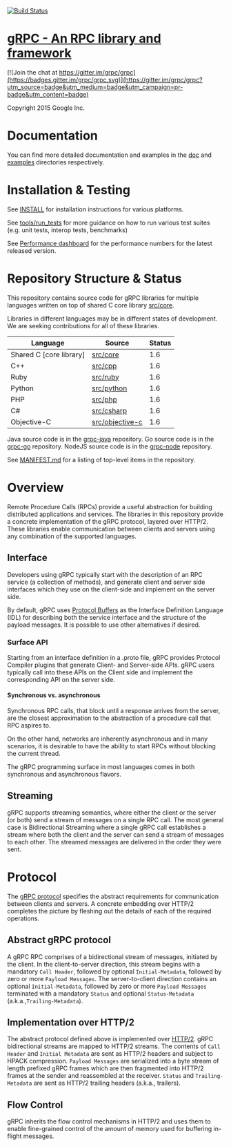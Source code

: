 [![Build Status](https://grpc-testing.appspot.com/job/gRPC_master/badge/icon)](https://grpc-testing.appspot.com/job/gRPC_master)

[gRPC - An RPC library and framework](http://github.com/grpc/grpc)
===================================

[![Join the chat at https://gitter.im/grpc/grpc](https://badges.gitter.im/grpc/grpc.svg)](https://gitter.im/grpc/grpc?utm_source=badge&utm_medium=badge&utm_campaign=pr-badge&utm_content=badge)

Copyright 2015 Google Inc.

# Documentation

You can find more detailed documentation and examples in the [doc](doc) and [examples](examples) directories respectively.

# Installation & Testing

See [INSTALL](INSTALL.md) for installation instructions for various platforms.

See [tools/run_tests](tools/run_tests) for more guidance on how to run various test suites (e.g. unit tests, interop tests, benchmarks)

See [Performance dashboard](http://performance-dot-grpc-testing.appspot.com/explore?dashboard=5636470266134528) for the performance numbers for the latest released version.

# Repository Structure & Status

This repository contains source code for gRPC libraries for multiple languages written on top of shared C core library [src/core](src/core).

Libraries in different languages may be in different states of development. We are seeking contributions for all of these libraries.

| Language                | Source                              | Status  |
|-------------------------|-------------------------------------|---------|
| Shared C [core library] | [src/core](src/core)                | 1.6     |
| C++                     | [src/cpp](src/cpp)                  | 1.6     |
| Ruby                    | [src/ruby](src/ruby)                | 1.6     |
| Python                  | [src/python](src/python)            | 1.6     |
| PHP                     | [src/php](src/php)                  | 1.6     |
| C#                      | [src/csharp](src/csharp)            | 1.6     |
| Objective-C             | [src/objective-c](src/objective-c)  | 1.6     |

Java source code is in the [grpc-java](http://github.com/grpc/grpc-java)
repository. Go source code is in the
[grpc-go](http://github.com/grpc/grpc-go) repository. NodeJS source code is in the
[grpc-node](https://github.com/grpc/grpc-node) repository.

See [MANIFEST.md](MANIFEST.md) for a listing of top-level items in the
repository.

# Overview


Remote Procedure Calls (RPCs) provide a useful abstraction for building
distributed applications and services. The libraries in this repository
provide a concrete implementation of the gRPC protocol, layered over HTTP/2.
These libraries enable communication between clients and servers using any
combination of the supported languages.


## Interface


Developers using gRPC typically start with the description of an RPC service
(a collection of methods), and generate client and server side interfaces
which they use on the client-side and implement on the server side.

By default, gRPC uses [Protocol Buffers](https://github.com/google/protobuf) as the
Interface Definition Language (IDL) for describing both the service interface
and the structure of the payload messages. It is possible to use other
alternatives if desired.

### Surface API
Starting from an interface definition in a .proto file, gRPC provides
Protocol Compiler plugins that generate Client- and Server-side APIs.
gRPC users typically call into these APIs on the Client side and implement
the corresponding API on the server side.

#### Synchronous vs. asynchronous
Synchronous RPC calls, that block until a response arrives from the server, are
the closest approximation to the abstraction of a procedure call that RPC
aspires to.

On the other hand, networks are inherently asynchronous and in many scenarios,
it is desirable to have the ability to start RPCs without blocking the current
thread.

The gRPC programming surface in most languages comes in both synchronous and
asynchronous flavors.


## Streaming

gRPC supports streaming semantics, where either the client or the server (or both)
send a stream of messages on a single RPC call. The most general case is
Bidirectional Streaming where a single gRPC call establishes a stream where both
the client and the server can send a stream of messages to each other. The streamed
messages are delivered in the order they were sent.


# Protocol

The [gRPC protocol](doc/PROTOCOL-HTTP2.md) specifies the abstract requirements for communication between
clients and servers. A concrete embedding over HTTP/2 completes the picture by
fleshing out the details of each of the required operations.

## Abstract gRPC protocol
A gRPC RPC comprises of a bidirectional stream of messages, initiated by the client. In the client-to-server direction, this stream begins with a mandatory `Call Header`, followed by optional `Initial-Metadata`, followed by zero or more `Payload Messages`. The server-to-client direction contains an optional `Initial-Metadata`, followed by zero or more `Payload Messages` terminated with a mandatory `Status` and optional `Status-Metadata` (a.k.a.,`Trailing-Metadata`).

## Implementation over HTTP/2
The abstract protocol defined above is implemented over [HTTP/2](https://http2.github.io/). gRPC bidirectional streams are mapped to HTTP/2 streams. The contents of `Call Header` and `Initial Metadata` are sent as HTTP/2 headers and subject to HPACK compression. `Payload Messages` are serialized into a byte stream of length prefixed gRPC frames which are then fragmented into HTTP/2 frames at the sender and reassembled at the receiver. `Status` and `Trailing-Metadata` are sent as HTTP/2 trailing headers (a.k.a., trailers).

## Flow Control
gRPC inherits the flow control mechanisms in HTTP/2 and uses them to enable fine-grained control of the amount of memory used for buffering in-flight messages.
